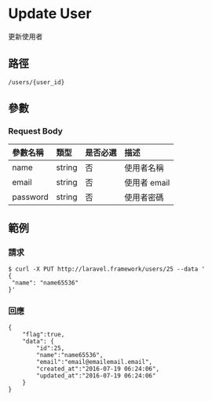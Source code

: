 # Update User

更新使用者

## 路徑

```
/users/{user_id}
```

## 參數

### Request Body

| 參數名稱 | 類型 | 是否必選 | 描述 |
| :--- | :--- | :--- | :--- |
| name | string | 否 | 使用者名稱 |
| email | string | 否 | 使用者 email |
| password | string | 否 | 使用者密碼 |

## 範例

### 請求

```
$ curl -X PUT http://laravel.framework/users/25 --data '
{
 "name": "name65536"
}'
```

### 回應

```
{
    "flag":true,
    "data": {
        "id":25,
        "name":"name65536",
        "email":"email@emailemail.email",
        "created_at":"2016-07-19 06:24:06",
        "updated_at":"2016-07-19 06:24:06"
    }
}
```

